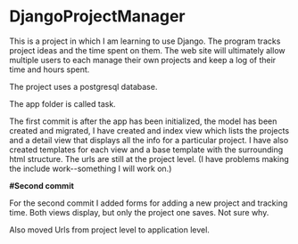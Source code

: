 # DjangoProjectManager
<p>This is a project in which I am learning to use Django. The program tracks project ideas and the time spent on them. The web site will ultimately allow multiple users to each manage their own projects and keep a log of their time and hours spent.</p>
<p>The project uses a postgresql database.</p>
<p>The app folder is called task.</p>
<p>The first commit is after the app has been initialized, the model has been created and migrated, I have created and index view which lists the projects and a detail view that displays all the info for a particular project. I have also created templates for each view and a base template with the surrounding html structure. The urls are still at the project level. (I have problems making the include work--something I will work on.)</p>
<p><strong>#Second commit</strong></p>
<p>For the second commit I added forms for adding a new project and tracking time. Both views display, but only the project one saves. Not sure why. </p>
<p>Also moved Urls from project level to application level.</p>
